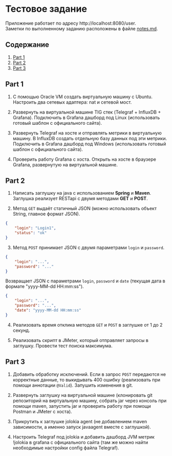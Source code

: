 # Тестовое задание

Приложение работает по адресу http://localhost:8080/user. \
Заметки по выполненному заданию расположены в файле [notes.md](notes.md).

## Содержание

1. [Part 1](#part-1)
2. [Part 2](#part-2)
3. [Part 3](#part-3)

## Part 1

1) С помощью Oracle VM создать виртуальную машину с Ubuntu. Настроить два сетевых адаптера: nat и сетевой мост.

2) Развернуть на виртуальной машине TIG стек (Telegraf + InfluxDB + Grafana). Подключить в Grafana дашборд под Linux (использовать готовый шаблон с официального сайта).

3) Развернуть Telegraf на хосте и отправлять метрики в виртуальную машину. В InfluxDB создать отдельную базу данных под эти метрики. Подключить в Grafana дашборд под Windows (использовать готовый шаблон с официального сайта).

4) Проверить работу Grafana с хоста. Открыть на хосте в браузере Grafana, развернутую на виртуальной машине.

## Part 2

1) Написать заглушку на java с использованием **Spring** и **Maven**. Заглушка реализует RESTapi с двумя методами **GET** и **POST**.

2) Метод `GET` выдаёт статичный JSON (можно использовать объект String, главное формат JSON).

```json
{
    "login": "Login1",
    "status": "ok"
}
```

3) Метод `POST` принимает JSON с двумя параметрами `login` и `password`.

```json
{
    "login": "...",
    "password": "..."
}
```
Возвращает JSON с параметрами `login`, `password` и `date` (текущая дата в формате "yyyy-MM-dd HH:mm:ss").

```json
{
    "login": "...",
    "password": "...",
    "date": "yyyy-MM-dd HH:mm:ss"
}
```

4) Реализовать время отклика методов `GET` и `POST` в заглушке от 1 до 2 секунд.

5) Реализовать скрипт в JMeter, который отправляет запросы в заглушку. Провести тест поиска максимума.

## Part 3

1) Добавить обработку исключений. Если в запрос `POST` передаются не корректные данные, то выкидывать 400 ошибку (реализовать при помощи аннотации `@Valid`). Запушить изменения в git.

2) Развернуть заглушку на виртуальной машине (клонировать git репозиторий на виртуальную машину, собрать jar через консоль при помощи maven, запустить jar и проверить работу при помощи Postman и JMeter с хоста).

3) Прикрутить к заглушке jolokia agent (не добавлением maven зависимости, а именно запуск javaagent вместе с заглушкой).

4) Настроить Telegraf под jolokia и добавить дашборд JVM метрик !jolokia в grafana с официального сайта (там же можно найти необходимые настройки config файла Telegraf).